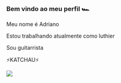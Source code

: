 ### **Bem vindo ao meu perfil** 🏎️
Meu nome é Adriano

Estou trabalhando atualmente como luthier

Sou guitarrista

 ⚡KATCHAU⚡

 ![](https://media1.tenor.com/m/pkUtuwKyGI0AAAAC/max-verstappen-anime.gif)
